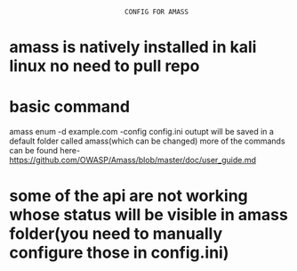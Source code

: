                                  CONFIG FOR AMASS 
                               
                               
                               
# amass is natively installed in kali linux no need to pull repo
# basic command 
  amass enum -d example.com -config config.ini
  outupt will be saved in a default folder called amass(which can be changed)
  more of the commands can be found here- https://github.com/OWASP/Amass/blob/master/doc/user_guide.md
# some of the api are not working whose status will be visible in amass folder(you need to manually configure those in config.ini)

